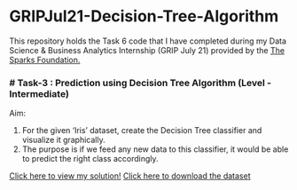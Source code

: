 # GRIPJul21-Decision-Tree-Algorithm
This repository holds the Task 6 code that I have completed during my Data Science &amp; Business Analytics Internship (GRIP July 21) provided by the [The Sparks Foundation.](https://www.thesparksfoundationsingapore.org/)

### # Task-3 : Prediction using Decision Tree Algorithm (Level - Intermediate)
Aim:
1. For the given ‘Iris’ dataset, create the Decision Tree classifier and visualize it graphically.
2. The purpose is if we feed any new data to this classifier, it would be able to predict the right class accordingly.

[Click here to view my solution!](https://github.com/rahult18/GRIPJul21-Decision-Tree-Algorithm/blob/main/Prediction%20using%20Decision%20Tree%20Algorithm.ipynb)
[Click here to download the dataset](https://github.com/rahult18/GRIPJul21-Decision-Tree-Algorithm/blob/main/Iris.csv)
